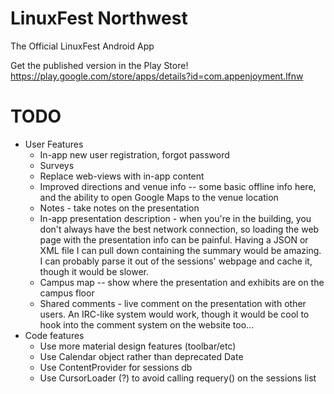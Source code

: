 LinuxFest Northwest
====

The Official LinuxFest Android App

Get the published version in the Play Store!
https://play.google.com/store/apps/details?id=com.appenjoyment.lfnw

TODO
====
* User Features
  * In-app new user registration, forgot password
  * Surveys
  * Replace web-views with in-app content
  * Improved directions and venue info -- some basic offline info here, and the ability to open Google Maps to the venue location
  * Notes - take notes on the presentation
  * In-app presentation description - when you're in the building, you don't always have the best network connection, so loading the web page with the presentation info can be painful. Having a JSON or XML file I can pull down containing the summary would be amazing. I can probably parse it out of the sessions' webpage and cache it, though it would be slower.
  * Campus map -- show where the presentation and exhibits are on the campus floor
  * Shared comments - live comment on the presentation with other users. An IRC-like system would work, though it would be cool to hook into the comment system on the website too... 
* Code features
  * Use more material design features (toolbar/etc)
  * Use Calendar object rather than deprecated Date
  * Use ContentProvider for sessions db
  * Use CursorLoader (?) to avoid calling requery() on the sessions list
